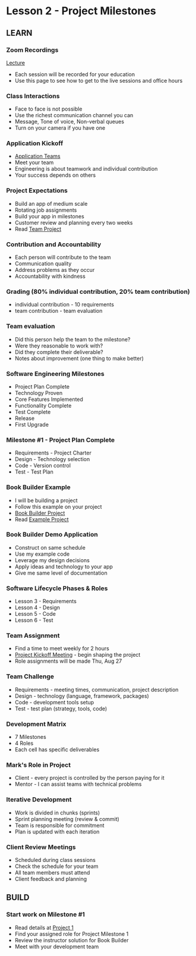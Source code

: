 # Lesson 2 - Project Milestones

## LEARN

### Zoom Recordings

<a href="/course/cs350/docs/ZoomLectures" class="unc-button">Lecture</a>

* Each session will be recorded for your education
* Use this page to see how to get to the live sessions and office hours

### Class Interactions
* Face to face is not possible
* Use the richest communication channel you can
* Message, Tone of voice, Non-verbal queues
* Turn on your camera if you have one

### Application Kickoff
* [Application Teams](../docs/AppTeams)
* Meet your team
* Engineering is about teamwork and individual contribution
* Your success depends on others

### Project Expectations
* Build an app of medium scale
* Rotating job assignments
* Build your app in milestones
* Customer review and planning every two weeks
* Read [Team Project](../docs/TeamProject)

### Contribution and Accountability
* Each person will contribute to the team
* Communication quality
* Address problems as they occur
* Accountability with kindness

### Grading (80% individual contribution, 20% team contribution)
* individual contribution - 10 requirements
* team contribution - team evaluation

### Team evaluation
- Did this person help the team to the milestone?
- Were they reasonable to work with?
- Did they complete their deliverable?
- Notes about improvement (one thing to make better)

### Software Engineering Milestones
* Project Plan Complete
* Technology Proven
* Core Features Implemented
* Functionality Complete
* Test Complete
* Release
* First Upgrade

### Milestone #1 - Project Plan Complete
* Requirements - Project Charter
* Design - Technology selection
* Code - Version control
* Test - Test Plan

### Book Builder Example
* I will be building a project
* Follow this example on your project
* [Book Builder Project](https://github.com/Mark-Seaman/Mark-Seaman.github.io/blob/master/BookBuilder/Index.md)
* Read [Example Project](../docs/ExampleProject)

### Book Builder Demo Application
* Construct on same schedule
* Use my example code
* Leverage my design decisions
* Apply ideas and technology to your app
* Give me same level of documentation

### Software Lifecycle Phases & Roles
* Lesson 3 - Requirements
* Lesson 4 - Design
* Lesson 5 - Code
* Lesson 6 - Test

### Team Assignment
* Find a time to meet weekly for 2 hours
* [Project Kickoff Meeting](../docs/KickoffMeeting) - begin shaping the project
* Role assignments will be made Thu, Aug 27

### Team Challenge
- Requirements - meeting times, communication, project description
- Design - technology (language, framework, packages)
- Code - development tools setup
- Test - test plan (strategy, tools, code)

### Development Matrix
* 7 Milestones
* 4 Roles
* Each cell has specific deliverables

### Mark's Role in Project 
- Client - every project is controlled by the person paying for it
- Mentor - I can assist teams with technical problems


### Iterative Development
* Work is divided in chunks (sprints)
* Sprint planning meeting (review & commit)
* Team is responsible for commitment
* Plan is updated with each iteration

### Client Review Meetings
* Scheduled during class sessions
* Check the schedule for your team
* All team members must attend
* Client feedback and planning



## BUILD

### Start work on Milestone #1
* Read details at [Project 1](../project/01)
* Find your assigned role for Project Milestone 1
* Review the instructor solution for Book Builder
* Meet with your development team

